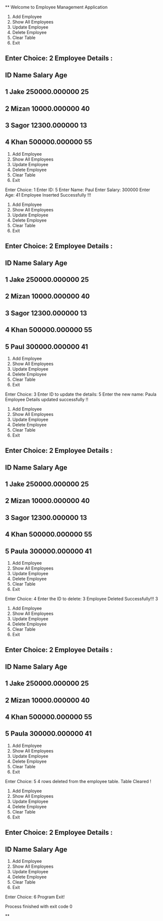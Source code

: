**
Welcome to Employee Management Application
1. Add Employee
2. Show All Employees
3. Update Employee
4. Delete Employee
5. Clear Table
6. Exit

Enter Choice: 
2
Employee Details :
---------------------------------------------
ID	Name	Salary	Age
---------------------------------------------
1	Jake	250000.000000	25
---------------------------------------------
2	Mizan	10000.000000	40
---------------------------------------------
3	Sagor	12300.000000	13
---------------------------------------------
4	Khan	500000.000000	55
---------------------------------------------
1. Add Employee
2. Show All Employees
3. Update Employee
4. Delete Employee
5. Clear Table
6. Exit

Enter Choice: 
1
Enter ID: 
5
Enter Name: 
Paul
Enter Salary: 
300000
Enter Age: 
41
Employee Inserted Successfully !!!
1. Add Employee
2. Show All Employees
3. Update Employee
4. Delete Employee
5. Clear Table
6. Exit

Enter Choice: 
2
Employee Details :
---------------------------------------------
ID	Name	Salary	Age
---------------------------------------------
1	Jake	250000.000000	25
---------------------------------------------
2	Mizan	10000.000000	40
---------------------------------------------
3	Sagor	12300.000000	13
---------------------------------------------
4	Khan	500000.000000	55
---------------------------------------------
5	Paul	300000.000000	41
---------------------------------------------
1. Add Employee
2. Show All Employees
3. Update Employee
4. Delete Employee
5. Clear Table
6. Exit

Enter Choice: 
3
Enter ID to update the details: 
5
Enter the new name: 
Paula
Employee Details updated successfully !!
1. Add Employee
2. Show All Employees
3. Update Employee
4. Delete Employee
5. Clear Table
6. Exit

Enter Choice: 
2
Employee Details :
---------------------------------------------
ID	Name	Salary	Age
---------------------------------------------
1	Jake	250000.000000	25
---------------------------------------------
2	Mizan	10000.000000	40
---------------------------------------------
3	Sagor	12300.000000	13
---------------------------------------------
4	Khan	500000.000000	55
---------------------------------------------
5	Paula	300000.000000	41
---------------------------------------------
1. Add Employee
2. Show All Employees
3. Update Employee
4. Delete Employee
5. Clear Table
6. Exit

Enter Choice: 
4
Enter the ID to delete: 
3
Employee Deleted Successfully!!! 3
1. Add Employee
2. Show All Employees
3. Update Employee
4. Delete Employee
5. Clear Table
6. Exit

Enter Choice: 
2
Employee Details :
---------------------------------------------
ID	Name	Salary	Age
---------------------------------------------
1	Jake	250000.000000	25
---------------------------------------------
2	Mizan	10000.000000	40
---------------------------------------------
4	Khan	500000.000000	55
---------------------------------------------
5	Paula	300000.000000	41
---------------------------------------------
1. Add Employee
2. Show All Employees
3. Update Employee
4. Delete Employee
5. Clear Table
6. Exit

Enter Choice: 
5
4 rows deleted from the employee table.
Table Cleared !
1. Add Employee
2. Show All Employees
3. Update Employee
4. Delete Employee
5. Clear Table
6. Exit

Enter Choice: 
2
Employee Details :
---------------------------------------------
ID	Name	Salary	Age
---------------------------------------------
1. Add Employee
2. Show All Employees
3. Update Employee
4. Delete Employee
5. Clear Table
6. Exit

Enter Choice: 
6
Program Exit!

Process finished with exit code 0

**
